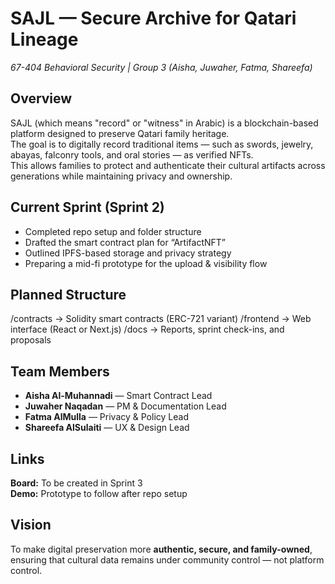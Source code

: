 # SAJL — Secure Archive for Qatari Lineage  
*67-404 Behavioral Security | Group 3 (Aisha, Juwaher, Fatma, Shareefa)*

##  Overview  
SAJL (which means "record" or "witness" in Arabic) is a blockchain-based platform designed to preserve Qatari family heritage.  
The goal is to digitally record traditional items — such as swords, jewelry, abayas, falconry tools, and oral stories — as verified NFTs.  
This allows families to protect and authenticate their cultural artifacts across generations while maintaining privacy and ownership.

## Current Sprint (Sprint 2)  
- Completed repo setup and folder structure  
- Drafted the smart contract plan for “ArtifactNFT”  
- Outlined IPFS-based storage and privacy strategy  
- Preparing a mid-fi prototype for the upload & visibility flow  

## Planned Structure  
/contracts → Solidity smart contracts (ERC-721 variant)
/frontend → Web interface (React or Next.js)
/docs → Reports, sprint check-ins, and proposals

## Team Members  
- **Aisha Al-Muhannadi** — Smart Contract Lead  
- **Juwaher Naqadan** — PM & Documentation Lead  
- **Fatma AlMulla** — Privacy & Policy Lead  
- **Shareefa AlSulaiti** — UX & Design Lead  

## Links  
**Board:** To be created in Sprint 3  
**Demo:** Prototype to follow after repo setup  

## Vision  
To make digital preservation more **authentic, secure, and family-owned**,  
ensuring that cultural data remains under community control — not platform control.
